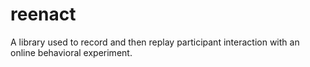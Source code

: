# reenact

A library used to record and then replay participant interaction with an online behavioral experiment.

